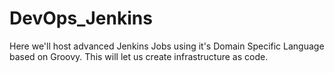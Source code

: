 # DevOps_Jenkins
Here we'll host advanced Jenkins Jobs using it's Domain Specific Language based on Groovy.  This will let us create infrastructure as code.
